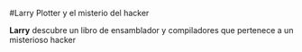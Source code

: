 #Larry Plotter y el misterio del hacker

**Larry** descubre un libro de ensamblador y compiladores que pertenece
a un misterioso hacker